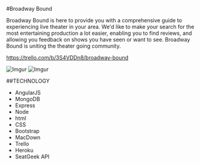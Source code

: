 #Broadway Bound

Broadway Bound is here to provide you with a comprehensive guide to experiencing live theater in your area. We'd like to make your search for the most entertaining production a lot easier, enabling you to find reviews, and allowing you feedback on shows you have seen or want to see. Broadway Bound is uniting the theater going community.

https://trello.com/b/3S4VDDn8/broadway-bound

![Imgur](http://imgur.com/CxNeMCx.jpg)
![Imgur](http://imgur.com/pZgEImq.jpg)


##TECHNOLOGY

* AngularJS
* MongoDB
* Express
* Node
* html
* CSS
* Bootstrap
* MacDown
* Trello
* Heroku
* SeatGeek API

